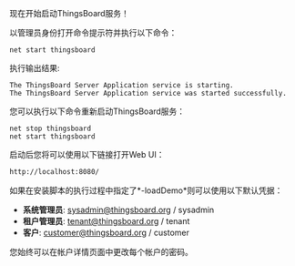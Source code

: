 现在开始启动ThingsBoard服务！

以管理员身份打开命令提示符并执行以下命令：

```shell
net start thingsboard
```

执行输出结果:

```text
The ThingsBoard Server Application service is starting.
The ThingsBoard Server Application service was started successfully.
```

您可以执行以下命令重新启动ThingsBoard服务：

```shell
net stop thingsboard
net start thingsboard
```

启动后您将可以使用以下链接打开Web UI：

```bash
http://localhost:8080/
```

如果在安装脚本的执行过程中指定了*-loadDemo*则可以使用以下默认凭据：

- **系统管理员**: sysadmin@thingsboard.org / sysadmin
- **租户管理员**: tenant@thingsboard.org / tenant
- **客户**: customer@thingsboard.org / customer

您始终可以在帐户详情页面中更改每个帐户的密码。